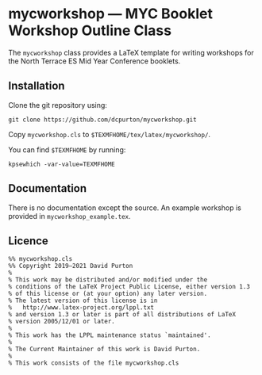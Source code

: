 # mycworkshop — MYC Booklet Workshop Outline Class

The `mycworkshop` class provides a LaTeX template for writing workshops for the
North Terrace ES Mid Year Conference booklets.

## Installation

Clone the git repository using:

```
git clone https://github.com/dcpurton/mycworkshop.git
```

Copy `mycworkshop.cls` to `$TEXMFHOME/tex/latex/mycworkshop/`.

You can find `$TEXMFHOME` by running:

```
kpsewhich -var-value=TEXMFHOME
```

## Documentation

There is no documentation except the source. An example workshop is provided in
`mycworkshop_example.tex`.

## Licence

```
%% mycworkshop.cls
%% Copyright 2019–2021 David Purton
%
% This work may be distributed and/or modified under the
% conditions of the LaTeX Project Public License, either version 1.3
% of this license or (at your option) any later version.
% The latest version of this license is in
%   http://www.latex-project.org/lppl.txt
% and version 1.3 or later is part of all distributions of LaTeX
% version 2005/12/01 or later.
%
% This work has the LPPL maintenance status `maintained'.
% 
% The Current Maintainer of this work is David Purton.
%
% This work consists of the file mycworkshop.cls
```


